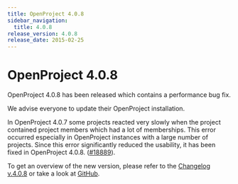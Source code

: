 ```yaml
---
title: OpenProject 4.0.8
sidebar_navigation:
  title: 4.0.8
release_version: 4.0.8
release_date: 2015-02-25
---
```


# OpenProject 4.0.8

OpenProject 4.0.8 has been released which contains a performance bug
fix.

We advise everyone to update their OpenProject installation.

In OpenProject 4.0.7 some projects reacted very slowly when the project
contained project members which had a lot of memberships. This error
occurred especially in OpenProject instances with a large number of
projects. Since this error significantly reduced the usability, it has
been fixed in OpenProject 4.0.8.
([#18889](https://community.openproject.org/work_packages/18889 "#18889")).

To get an overview of the new version, please refer to the
[Changelog v.4.0.8](https://community.openproject.org/versions/615 "Changelog v.4.0.8")
or take a look at
[GitHub](https://github.com/opf/openproject/tree/v4.0.8 "GitHub OpenProject 4.0.8").


